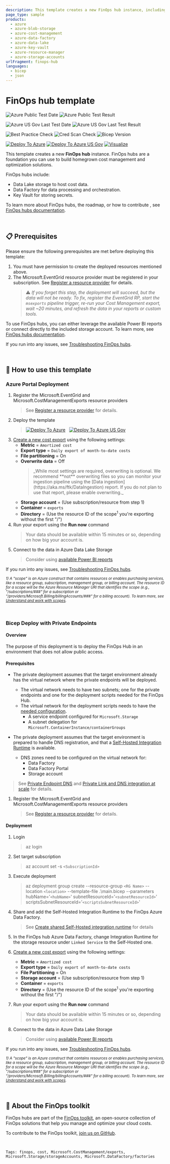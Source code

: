 ```yaml
---
description: This template creates a new FinOps hub instance, including Data Lake storage and a Data Factory.
page_type: sample
products:
  - azure
  - azure-blob-storage
  - azure-cost-management
  - azure-data-factory
  - azure-data-lake
  - azure-key-vault
  - azure-resource-manager
  - azure-storage-accounts
urlFragment: finops-hub
languages:
  - bicep
  - json
---
```


# FinOps hub template

![Azure Public Test Date](https://azurequickstartsservice.blob.core.windows.net/badges/quickstarts/microsoft.costmanagement/finops-hub/PublicLastTestDate.svg)
![Azure Public Test Result](https://azurequickstartsservice.blob.core.windows.net/badges/quickstarts/microsoft.costmanagement/finops-hub/PublicDeployment.svg)

![Azure US Gov Last Test Date](https://azurequickstartsservice.blob.core.windows.net/badges/quickstarts/microsoft.costmanagement/finops-hub/FairfaxLastTestDate.svg)
![Azure US Gov Last Test Result](https://azurequickstartsservice.blob.core.windows.net/badges/quickstarts/microsoft.costmanagement/finops-hub/FairfaxDeployment.svg)

![Best Practice Check](https://azurequickstartsservice.blob.core.windows.net/badges/quickstarts/microsoft.costmanagement/finops-hub/BestPracticeResult.svg)
![Cred Scan Check](https://azurequickstartsservice.blob.core.windows.net/badges/quickstarts/microsoft.costmanagement/finops-hub/CredScanResult.svg)
![Bicep Version](https://azurequickstartsservice.blob.core.windows.net/badges/quickstarts/microsoft.costmanagement/finops-hub/BicepVersion.svg)

[![Deploy To Azure](https://raw.githubusercontent.com/Azure/azure-quickstart-templates/master/1-CONTRIBUTION-GUIDE/images/deploytoazure.svg?sanitize=true)](https://portal.azure.com/#create/Microsoft.Template/uri/https%3A%2F%2Fraw.githubusercontent.com%2FAzure%2Fazure-quickstart-templates%2Fmaster%2Fquickstarts%2Fmicrosoft.costmanagement%2Ffinops-hub%2Fazuredeploy.json/createUIDefinitionUri/https%3A%2F%2Fraw.githubusercontent.com%2FAzure%2Fazure-quickstart-templates%2Fmaster%2Fquickstarts%2Fmicrosoft.costmanagement%2Ffinops-hub%2FcreateUiDefinition.json)
[![Deploy To Azure US Gov](https://raw.githubusercontent.com/Azure/azure-quickstart-templates/master/1-CONTRIBUTION-GUIDE/images/deploytoazuregov.svg?sanitize=true)](https://portal.azure.us/#create/Microsoft.Template/uri/https%3A%2F%2Fraw.githubusercontent.com%2FAzure%2Fazure-quickstart-templates%2Fmaster%2Fquickstarts%2Fmicrosoft.costmanagement%2Ffinops-hub%2Fazuredeploy.json/createUIDefinitionUri/https%3A%2F%2Fraw.githubusercontent.com%2FAzure%2Fazure-quickstart-templates%2Fmaster%2Fquickstarts%2Fmicrosoft.costmanagement%2Ffinops-hub%2FcreateUiDefinition.json)
[![Visualize](https://raw.githubusercontent.com/Azure/azure-quickstart-templates/master/1-CONTRIBUTION-GUIDE/images/visualizebutton.svg?sanitize=true)](http://armviz.io/#/?load=https%3A%2F%2Fraw.githubusercontent.com%2FAzure%2Fazure-quickstart-templates%2Fmaster%2Fquickstarts%2Fmicrosoft.costmanagement%2Ffinops-hub%2Fazuredeploy.json)

This template creates a new **FinOps hub** instance. FinOps hubs are a foundation you can use to build homegrown cost management and optimization solutions.

FinOps hubs include:

- Data Lake storage to host cost data.
- Data Factory for data processing and orchestration.
- Key Vault for storing secrets.

To learn more about FinOps hubs, the roadmap, or how to contribute , see [FinOps hubs documentation](https://aka.ms/finops/hubs).

<br>

## 📋 Prerequisites

Please ensure the following prerequisites are met before deploying this template:

1. You must have permission to create the deployed resources mentioned above.
2. The Microsoft.EventGrid resource provider must be registered in your subscription. See [Register a resource provider](https://docs.microsoft.com/azure/azure-resource-manager/management/resource-providers-and-types#register-resource-provider) for details.
   > ⚠️ _If you forget this step, the deployment will succeed, but the data will not be ready. To fix, register the EventGrid RP, start the `msexports` pipeline trigger, re-run your Cost Management export, wait ~20 minutes, and refresh the data in your reports or custom tools._

To use FinOps hubs, you can either leverage the available Power BI reports or connect directly to the included storage account. To learn more, see [FinOps hubs documentation](https://aka.ms/finops/hubs).

If you run into any issues, see [Troubleshooting FinOps hubs](https://aka.ms/finops/hubs/troubleshoot).

<br>

## 📗 How to use this template

### Azure Portal Deployment

1. Register the Microsoft.EventGrid and Microsoft.CostManagementExports resource providers
   > See [Register a resource provider](https://docs.microsoft.com/azure/azure-resource-manager/management/resource-providers-and-types#register-resource-provider) for details.
2. Deploy the template
   > [![Deploy To Azure](https://raw.githubusercontent.com/Azure/azure-quickstart-templates/master/1-CONTRIBUTION-GUIDE/images/deploytoazure.svg?sanitize=true)](https://portal.azure.com/#create/Microsoft.Template/uri/https%3A%2F%2Fraw.githubusercontent.com%2FAzure%2Fazure-quickstart-templates%2Fmaster%2Fquickstarts%2Fmicrosoft.costmanagement%2Ffinops-hub%2Fazuredeploy.json/createUIDefinitionUri/https%3A%2F%2Fraw.githubusercontent.com%2FAzure%2Fazure-quickstart-templates%2Fmaster%2Fquickstarts%2Fmicrosoft.costmanagement%2Ffinops-hub%2FcreateUiDefinition.json) &nbsp; [![Deploy To Azure US Gov](https://raw.githubusercontent.com/Azure/azure-quickstart-templates/master/1-CONTRIBUTION-GUIDE/images/deploytoazuregov.svg?sanitize=true)](https://portal.azure.us/#create/Microsoft.Template/uri/https%3A%2F%2Fraw.githubusercontent.com%2FAzure%2Fazure-quickstart-templates%2Fmaster%2Fquickstarts%2Fmicrosoft.costmanagement%2Ffinops-hub%2Fazuredeploy.json/createUIDefinitionUri/https%3A%2F%2Fraw.githubusercontent.com%2FAzure%2Fazure-quickstart-templates%2Fmaster%2Fquickstarts%2Fmicrosoft.costmanagement%2Ffinops-hub%2FcreateUiDefinition.json)
3. [Create a new cost export](https://learn.microsoft.com/azure/cost-management-billing/costs/tutorial-export-acm-data?tabs=azure-portal) using the following settings:
   - **Metric** = `Amortized cost`
   - **Export type** = `Daily export of month-to-date costs`
   - **File partitioning** = On
   - **Overwrite data** = Off
     <blockquote class="note" markdown="1">
       _While most settings are required, overwriting is optional. We recommend **not** overwriting files so you can monitor your ingestion pipeline using the [Data ingestion](https://aka.ms/ftk/DataIngestion) report. If you do not plan to use that report, please enable overwriting._
     </blockquote>
   - **Storage account** = (Use subscription/resource from step 1)
   - **Container** = `exports`
   - **Directory** = (Use the resource ID of the scope<sup>1</sup> you're exporting without the first "/")
4. Run your export using the **Run now** command
   > Your data should be available within 15 minutes or so, depending on how big your account is.
5. Connect to the data in Azure Data Lake Storage
   > Consider using [available Power BI reports](https://aka.ms/finops/hubs/reports)

If you run into any issues, see [Troubleshooting FinOps hubs](https://aka.ms/finops/hubs/troubleshoot).

_<sup>1) A "scope" is an Azure construct that contains resources or enables purchasing services, like a resource group, subscription, management group, or billing account. The resource ID for a scope will be the Azure Resource Manager URI that identifies the scope (e.g., "/subscriptions/###" for a subscription or "/providers/Microsoft.Billing/billingAccounts/###" for a billing account). To learn more, see [Understand and work with scopes](https://aka.ms/costmgmt/scopes).</sup>_

<br>

### Bicep Deploy with Private Endpoints

#### Overview

The purpose of this deployment is to deploy the FinOps Hub in an environment that does not allow public access.

#### Prerequisites

- The private deployment assumes that the target environment already has the virtual network where the private endpoints will be deployed.
  - The virtual network needs to have two subnets; one for the private endpoints and one for the deployment scripts needed for the FinOps Hub.
  - The virtual network for the deployment scripts needs to have the [needed configuration](https://learn.microsoft.com/azure/azure-resource-manager/bicep/deployment-script-vnet).
    - A service endpoint configured for `Microsoft.Storage`
    - A subnet delegation for `Microsoft.ContainerInstance/containerGroups`

- The private deployment assumes that the target environment is prepared to handle DNS registration, and that a [Self-Hosted Integration Runtime](https://learn.microsoft.com/purview/manage-integration-runtimes) is available.
  - DNS zones need to be configured on the virtual network for:
    - Data Factory
    - Data Factory Portal
    - Storage account

> See [Private Endpoint DNS](https://learn.microsoft.com/azure/private-link/private-endpoint-dns) and [Private Link and DNS integration at scale](https://learn.microsoft.com/azure/cloud-adoption-framework/ready/azure-best-practices/private-link-and-dns-integration-at-scale) for details.

1. Register the Microsoft.EventGrid and Microsoft.CostManagementExports resource providers
   > See [Register a resource provider](https://docs.microsoft.com/azure/azure-resource-manager/management/resource-providers-and-types#register-resource-provider) for details.

#### Deployment

1. Login
   > az login
2. Set target subscription
   > az account set -s `<SubscriptionId>`
3. Execute deployment
   > az deployment group create --resource-group `<RG Name>` --location `<location>` --template-file .\main.bicep --parameters hubName='`<hubName>`' subnetResourceId='`<subnetResourceId>`' scriptsSubnetResourceId='`<scriptsSubnetResourceId>`'

4. Share and add the Self-Hosted Integration Runtime to the FinOps Azure Data Factory.
   > See [Create shared Self-Hosted integration runtime](https://learn.microsoft.com/azure/data-factory/create-shared-self-hosted-integration-runtime-powershell#create-a-shared-self-hosted-ir-using-azure-data-factory-ui) for details

5. In the FinOps hub Azure Data Factory, change Integration Runtime for the storage resource under `Linked Service` to the Self-Hosted one.

6. [Create a new cost export](https://learn.microsoft.com/azure/cost-management-billing/costs/tutorial-export-acm-data?tabs=azure-portal) using the following settings:
   - **Metric** = `Amortized cost`
   - **Export type** = `Daily export of month-to-date costs`
   - **File Partitioning** = On
   - **Storage account** = (Use subscription/resource from step 1)
   - **Container** = `exports`
   - **Directory** = (Use the resource ID of the scope<sup>1</sup> you're exporting without the first "/")
7. Run your export using the **Run now** command
   > Your data should be available within 15 minutes or so, depending on how big your account is.
8. Connect to the data in Azure Data Lake Storage
   > Consider using [available Power BI reports](https://aka.ms/finops/hubs/reports)

If you run into any issues, see [Troubleshooting FinOps hubs](https://aka.ms/finops/hubs/troubleshoot).

_<sup>1) A "scope" is an Azure construct that contains resources or enables purchasing services, like a resource group, subscription, management group, or billing account. The resource ID for a scope will be the Azure Resource Manager URI that identifies the scope (e.g., "/subscriptions/###" for a subscription or "/providers/Microsoft.Billing/billingAccounts/###" for a billing account). To learn more, see [Understand and work with scopes](https://aka.ms/costmgmt/scopes).</sup>_

<br>

## 🧰 About the FinOps toolkit

FinOps hubs are part of the [FinOps toolkit](https://aka.ms/finops/toolkit), an open-source collection of FinOps solutions that help you manage and optimize your cloud costs.

To contribute to the FinOps toolkit, [join us on GitHub](https://aka.ms/ftk).

<br>

`Tags: finops, cost, Microsoft.CostManagement/exports, Microsoft.Storage/storageAccounts, Microsoft.DataFactory/factories`
